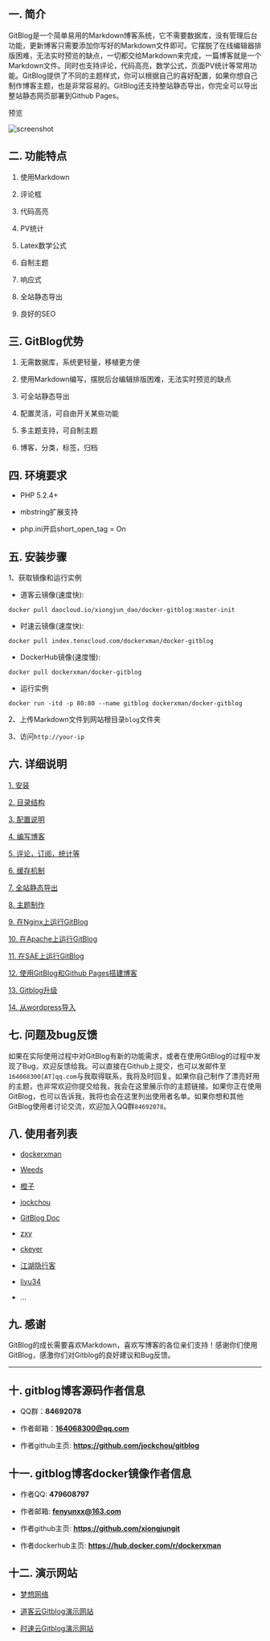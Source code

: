 ## 一. 简介 ##
GitBlog是一个简单易用的Markdown博客系统，它不需要数据库，没有管理后台功能，更新博客只需要添加你写好的Markdown文件即可。它摆脱了在线编辑器排版困难，无法实时预览的缺点，一切都交给Markdown来完成，一篇博客就是一个Markdown文件。同时也支持评论，代码高亮，数学公式，页面PV统计等常用功能。GitBlog提供了不同的主题样式，你可以根据自己的喜好配置，如果你想自己制作博客主题，也是非常容易的。GitBlog还支持整站静态导出，你完全可以导出整站静态网页部署到Github Pages。

预览

![screenshot](https://github.com/xiongjungit/gitblog/raw/master/screenshot.png)

## 二. 功能特点 ##

1. 使用Markdown  

2. 评论框  

3. 代码高亮  

4. PV统计  

5. Latex数学公式  

6. 自制主题  

7. 响应式  

8. 全站静态导出  

9. 良好的SEO  

## 三. GitBlog优势 ##
 
1. 无需数据库，系统更轻量，移植更方便  

2. 使用Markdown编写，摆脱后台编辑排版困难，无法实时预览的缺点  

3. 可全站静态导出  

4. 配置灵活，可自由开关某些功能  

5. 多主题支持，可自制主题  

6. 博客，分类，标签，归档  

## 四. 环境要求 ##

- PHP 5.2.4+ 

- mbstring扩展支持 

- php.ini开启short_open_tag = On 

## 五. 安装步骤

1、获取镜像和运行实例

- 道客云镜像(速度快):
```
docker pull daocloud.io/xiongjun_dao/docker-gitblog:master-init 
```

- 时速云镜像(速度快): 
```
docker pull index.tenxcloud.com/dockerxman/docker-gitblog  
```

- DockerHub镜像(速度慢): 
```
docker pull dockerxman/docker-gitblog
```

- 运行实例
```
docker run -itd -p 80:80 --name gitblog dockerxman/docker-gitblog
```
 
2、上传Markdown文件到网站根目录`blog`文件夹 

3、访问`http://your-ip`


## 六. 详细说明 ##

[1. 安装][1]  

[2. 目录结构][2]  

[3. 配置说明][3]  

[4. 编写博客][4]  

[5. 评论，订阅，统计等][5]  

[6. 缓存机制][6]  

[7. 全站静态导出][7]  

[8. 主题制作][8]  

[9. 在Nginx上运行GitBlog][9]  

[10. 在Apache上运行GitBlog][10]  

[11. 在SAE上运行GitBlog][11]  

[12. 使用GitBlog和Github Pages搭建博客][12]  

[13. Gitblog升级][13]  

[14. 从wordpress导入][14]

## 七. 问题及bug反馈 ##

如果在实际使用过程中对GitBlog有新的功能需求，或者在使用GitBlog的过程中发现了Bug，欢迎反馈给我。可以直接在Github上提交，也可以发邮件至`164068300[AT]qq.com`与我取得联系，我将及时回复。如果你自己制作了漂亮好用的主题，也非常欢迎你提交给我，我会在这里展示你的主题链接。如果你正在使用GitBlog，也可以告诉我，我将也会在这里列出使用者名单。如果你想和其他GitBlog使用者讨论交流，欢迎加入QQ群`84692078`。

## 八. 使用者列表 ##

- [dockerxman][28]

- [Weeds][20]

- [橙子][21]

- [jockchou][22]

- [GitBlog Doc][23]

- [zxy][24]  

- [ckeyer][25]

- [江湖隐行客][26]

- [liyu34][27]

- ...


## 九. 感谢 ##

GitBlog的成长需要喜欢Markdown，喜欢写博客的各位亲们支持！感谢你们使用GitBlog，感激你们对Gitblog的良好建议和Bug反馈。



---

## 十. gitblog博客源码作者信息

- QQ群：**84692078**

- 作者邮箱：**164068300@qq.com**

- 作者github主页: **https://github.com/jockchou/gitblog**

## 十一. gitblog博客docker镜像作者信息

- 作者QQ: **479608797**

- 作者邮箱: **fenyunxx@163.com**

- 作者github主页: **https://github.com/xiongjungit**

- 作者dockerhub主页: **https://hub.docker.com/r/dockerxman**



[1]:http://gitblogdoc.sinaapp.com/blog/gitblog/install.html
[2]:http://gitblogdoc.sinaapp.com/blog/gitblog/struct.html
[3]:http://gitblogdoc.sinaapp.com/blog/gitblog/config.html
[4]:http://gitblogdoc.sinaapp.com/blog/gitblog/edit.html
[5]:http://gitblogdoc.sinaapp.com/blog/gitblog/other-func.html
[6]:http://gitblogdoc.sinaapp.com/blog/gitblog/cache.html
[7]:http://gitblogdoc.sinaapp.com/blog/gitblog/export.html
[8]:http://gitblogdoc.sinaapp.com/blog/gitblog/theme.html
[9]:http://gitblogdoc.sinaapp.com/blog/gitblog/nginx.html
[10]:http://gitblogdoc.sinaapp.com/blog/gitblog/apache.html
[11]:http://gitblogdoc.sinaapp.com/blog/gitblog/sae.html
[12]:http://gitblogdoc.sinaapp.com/blog/gitblog/github-pages.html
[13]:http://gitblogdoc.sinaapp.com/blog/gitblog/update.html
[14]:http://gitblogdoc.sinaapp.com/blog/gitblog/wordpress.html


[20]: http://blog.hiweeds.net
[21]: http://xiaochengzi.sinaapp.com
[22]: http://jockchou.com
[23]: http://gitblogdoc.sinaapp.com
[24]: http://zxy.link
[25]: http://blog.ckeyer.com
[26]: http://wangzugang.net
[27]: http://liyu34.xyz
[28]: http://gitblog.daoapp.io/

## 十二. 演示网站

- [梦想网络](http://mxnet.cc)

- [道客云Gitblog演示网站](http://gitblog.daoapp.io/)

- [时速云Gitblog演示网站](http://gitblog-dockerxman.tenxcloud.net)
